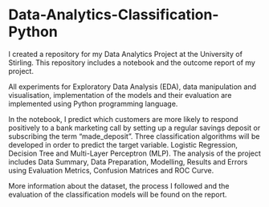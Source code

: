 # Data-Analytics-Classification-Python

I created a repository for my Data Analytics Project at the University of Stirling.
This repository includes a notebook and the outcome report of my project.

All experiments for Exploratory Data Analysis (EDA), data manipulation and visualisation, implementation of the models and their evaluation are implemented using Python programming language.

In the notebook, I predict which customers are more likely to respond positively to a bank marketing call by setting up a regular savings deposit or subscribing the term “made_deposit”. 
Three classification algorithms will be developed in order to predict the target variable. Logistic Regression, Decision Tree and Multi-Layer Perceptron (MLP). 
The analysis of the project includes Data Summary, Data Preparation, Modelling, Results and Errors using Evaluation Metrics, Confusion Matrices and ROC Curve.

More information about the dataset, the process I followed and the evaluation of the classification models will be found on the report.
